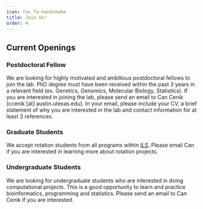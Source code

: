 ```yaml
---
icon: fas fa-handshake
title: Join Us!
order: 4
---
```


## Current Openings
### Postdoctoral Fellow

We are looking for highly motivated and ambitious postdoctoral fellows to join the lab. PhD degree must have been received within the past 3 years in a relevant field (ex. Genetics, Genomics, Molecular Biology, Statistics). If you are interested in joining the lab, please send an email to Can Cenik (ccenik [at] austin.utexas.edu). In your email, please include your CV, a brief statement of why you are interested in the lab and contact information for at least 3 references.  

### Graduate Students
We accept rotation students from all programs within [ILS](https://ils.utexas.edu/graduate-programs). Please email Can if you are interested in learning more about rotation projects. 

### Undergraduate Students
We are looking for undergraduate students who are interested in doing computational projects. This is a good opportunity to learn and practice bioinformatics, programming and statistics. Please send an email to Can Cenik if you are interested.
